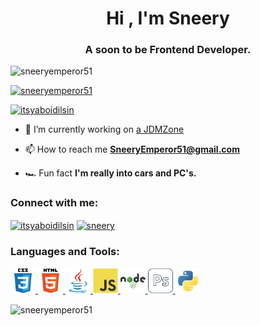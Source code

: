 <h1 align="center">Hi , I'm Sneery</h1>
<h3 align="center">A soon to be Frontend Developer.</h3>

<p align="left"> <img src="https://komarev.com/ghpvc/?username=sneeryemperor51&label=%F0%9F%91%80&color=73e600&style=plastic" alt="sneeryemperor51" /> </p>

<p align="left"> <a href="https://github.com/ryo-ma/github-profile-trophy"><img src="https://github-profile-trophy.vercel.app/?username=sneeryemperor51" alt="sneeryemperor51" /></a> </p>

<p align="left"> <a href="https://twitter.com/itsyaboidilsin" target="blank"><img src="https://img.shields.io/twitter/follow/itsyaboidilsin?logo=twitter&style=for-the-badge" alt="itsyaboidilsin" /></a> </p>

- 🔭 I’m currently working on [a JDMZone](https://github.com/SneeryEmperor51/JDMZone)

- 📫 How to reach me **SneeryEmperor51@gmail.com**

- 🏎️ Fun fact **I'm really into cars and PC's.**

<h3 align="left">Connect with me:</h3>
<p align="left">
<a href="https://twitter.com/itsyaboidilsin" target="blank"><img align="center" src="https://raw.githubusercontent.com/rahuldkjain/github-profile-readme-generator/neutral-icons/src/images/icons/Social/twitter.svg" alt="itsyaboidilsin" height="30" width="40" /></a>
<a href="https://www.youtube.com/c/sneery" target="blank"><img align="center" src="https://raw.githubusercontent.com/rahuldkjain/github-profile-readme-generator/neutral-icons/src/images/icons/Social/youtube.svg" alt="sneery" height="30" width="40" /></a>
</p>

<h3 align="left">Languages and Tools:</h3>
<p align="left"> <a href="https://www.w3schools.com/css/" target="_blank"> <img src="https://raw.githubusercontent.com/devicons/devicon/master/icons/css3/css3-original-wordmark.svg" alt="css3" width="40" height="40"/> </a> <a href="https://www.w3.org/html/" target="_blank"> <img src="https://raw.githubusercontent.com/devicons/devicon/master/icons/html5/html5-original-wordmark.svg" alt="html5" width="40" height="40"/> </a> <a href="https://www.java.com" target="_blank"> <img src="https://raw.githubusercontent.com/devicons/devicon/master/icons/java/java-original.svg" alt="java" width="40" height="40"/> </a> <a href="https://developer.mozilla.org/en-US/docs/Web/JavaScript" target="_blank"> <img src="https://raw.githubusercontent.com/devicons/devicon/master/icons/javascript/javascript-original.svg" alt="javascript" width="40" height="40"/> </a> <a href="https://nodejs.org" target="_blank"> <img src="https://raw.githubusercontent.com/devicons/devicon/master/icons/nodejs/nodejs-original-wordmark.svg" alt="nodejs" width="40" height="40"/> </a> <a href="https://www.photoshop.com/en" target="_blank"> <img src="https://raw.githubusercontent.com/devicons/devicon/master/icons/photoshop/photoshop-line.svg" alt="photoshop" width="40" height="40"/> </a> <a href="https://www.python.org" target="_blank"> <img src="https://raw.githubusercontent.com/devicons/devicon/master/icons/python/python-original.svg" alt="python" width="40" height="40"/> </a> </p>

<p><img align="center" src="https://github-readme-streak-stats.herokuapp.com/?user=sneeryemperor51&theme=dark" alt="sneeryemperor51" /></p>
